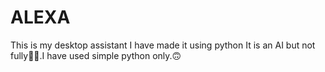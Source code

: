 # ALEXA
This is my desktop assistant
I have made it using python 
It is an AI but not fully🙂🙂.I have used simple python only.🙃
